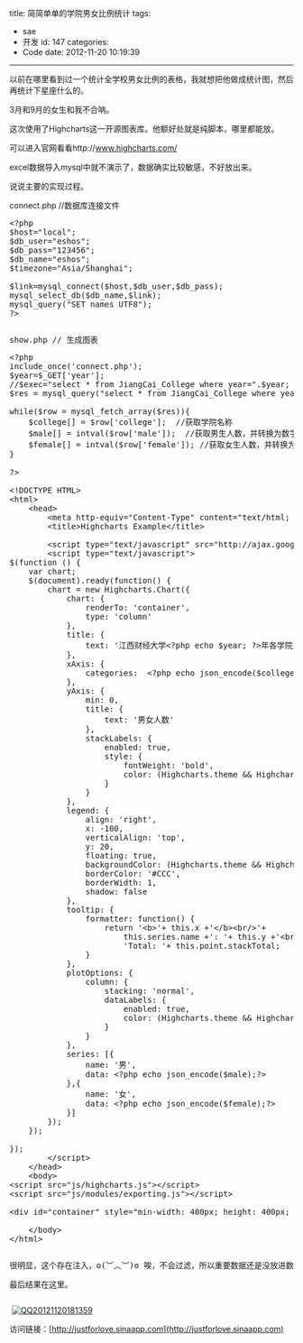 title: 简简单单的学院男女比例统计
tags:
  - sae
  - 开发
id: 147
categories:
  - Code
date: 2012-11-20 10:19:39
---

以前在哪里看到过一个统计全学校男女比例的表格，我就想把他做成统计图，然后再统计下星座什么的。

3月和9月的女生和我不合呐。

这次使用了Highcharts这一开源图表库。他额好处就是纯脚本，哪里都能放。

可以进入官网看看http://www.highcharts.com/

excel数据导入mysql中就不演示了，数据确实比较敏感，不好放出来。

说说主要的实现过程。

connect.php //数据库连接文件
<pre>&lt;?php
$host="local";
$db_user="eshos";
$db_pass="123456";
$db_name="eshos";
$timezone="Asia/Shanghai";

$link=mysql_connect($host,$db_user,$db_pass);
mysql_select_db($db_name,$link);
mysql_query("SET names UTF8");
?&gt;</pre>
<pre></pre>
<pre>show.php // 生成图表</pre>
<pre>&lt;?php
include_once('connect.php');
$year=$_GET['year'];
//$exec="select * from JiangCai_College where year=".$year;
$res = mysql_query("select * from JiangCai_College where year=".$year);

while($row = mysql_fetch_array($res)){
	$college[] = $row['college'];  //获取学院名称
    $male[] = intval($row['male']);  //获取男生人数，并转换为数字整型
    $female[] = intval($row['female']); //获取女生人数，并转换为数字整型
}

?&gt;

&lt;!DOCTYPE HTML&gt;
&lt;html&gt;
	&lt;head&gt;
		&lt;meta http-equiv="Content-Type" content="text/html; charset=utf-8"&gt;
		&lt;title&gt;Highcharts Example&lt;/title&gt;

		&lt;script type="text/javascript" src="http://ajax.googleapis.com/ajax/libs/jquery/1.8.2/jquery.min.js"&gt;&lt;/script&gt;
		&lt;script type="text/javascript"&gt;
$(function () {
    var chart;
    $(document).ready(function() {
        chart = new Highcharts.Chart({
            chart: {
                renderTo: 'container',
                type: 'column'
            },
            title: {
                text: '江西财经大学&lt;?php echo $year; ?&gt;年各学院男女分布图'
            },
            xAxis: {
                categories:  &lt;?php echo json_encode($college); ?&gt;
            },
            yAxis: {
                min: 0,
                title: {
                    text: '男女人数'
                },
                stackLabels: {
                    enabled: true,
                    style: {
                        fontWeight: 'bold',
                        color: (Highcharts.theme &amp;&amp; Highcharts.theme.textColor) || 'gray'
                    }
                }
            },
            legend: {
                align: 'right',
                x: -100,
                verticalAlign: 'top',
                y: 20,
                floating: true,
                backgroundColor: (Highcharts.theme &amp;&amp; Highcharts.theme.legendBackgroundColorSolid) || 'white',
                borderColor: '#CCC',
                borderWidth: 1,
                shadow: false
            },
            tooltip: {
                formatter: function() {
                    return '&lt;b&gt;'+ this.x +'&lt;/b&gt;&lt;br/&gt;'+
                        this.series.name +': '+ this.y +'&lt;br/&gt;'+
                        'Total: '+ this.point.stackTotal;
                }
            },
            plotOptions: {
                column: {
                    stacking: 'normal',
                    dataLabels: {
                        enabled: true,
                        color: (Highcharts.theme &amp;&amp; Highcharts.theme.dataLabelsColor) || 'white'
                    }
                }
            },
            series: [{
                name: '男',
                data: &lt;?php echo json_encode($male);?&gt;
            },{
                name: '女',
                data: &lt;?php echo json_encode($female);?&gt;
            }]
        });
    });

});
		&lt;/script&gt;
	&lt;/head&gt;
	&lt;body&gt;
&lt;script src="js/highcharts.js"&gt;&lt;/script&gt;
&lt;script src="js/modules/exporting.js"&gt;&lt;/script&gt;

&lt;div id="container" style="min-width: 400px; height: 400px; margin: 0 auto"&gt;&lt;/div&gt;

	&lt;/body&gt;
&lt;/html&gt;</pre>
<pre></pre>
<pre>很明显，这个存在注入，o(︶︿︶)o 唉，不会过滤，所以重要数据还是没放进数据库，不过大家还是别乱搞啊。</pre>
<pre>最后结果在这里。</pre>
<pre></pre>

 [![](http://7xnueu.com1.z0.glb.clouddn.com/2012/11/QQ20121120181359-1024x350.png "QQ20121120181359")](http://7xnueu.com1.z0.glb.clouddn.com/2012/11/QQ20121120181359.png)

访问链接：[http://justforlove.sinaapp.com](http://justforlove.sinaapp.com)
